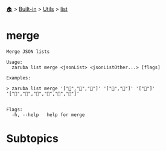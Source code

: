 <!--startTocHeader-->
[🏠](../../../README.md) > [Built-in](../../README.md) > [Utils](../README.md) > [list](README.md)
# merge
<!--endTocHeader-->

```
Merge JSON lists

Usage:
  zaruba list merge <jsonList> <jsonListOther...> [flags]

Examples:

> zaruba list merge '["🍊","🍓","🍇"]' '["🍎","🍏"]' '["🍕"]'
'["🍊","🍓","🍇","🍎","🍏","🍕"]'


Flags:
  -h, --help   help for merge

```

# Subtopics
<!--startTocSubtopic-->
<!--endTocSubtopic-->